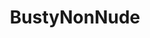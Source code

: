 ---
title: BustyNonNude
crosslinks:
- livven
- AmateursVideos
- StrainedButtons
- GiselleGomezRolon
- IrynaIvanova
---